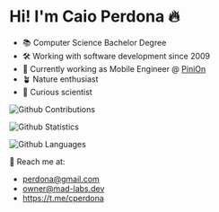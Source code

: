# Hi! I'm Caio Perdona :fire:

 - 📚 Computer Science Bachelor Degree
 - 🛠 Working with software development since 2009
 - 📲 Currently working as Mobile Engineer @ [PiniOn](https://pinion.app)
 - 🪴 Nature enthusiast
 - 🧪 Curious scientist

![Github Contributions](https://github-readme-streak-stats.herokuapp.com/?user=perdona&hide_border=true&theme=bear)

![Github Statistics](https://github-readme-stats.vercel.app/api/?username=perdona&count_private=true&show_icons=true&theme=bear)

![Github Languages](https://github-readme-stats.vercel.app/api/top-langs/?username=perdona&layout=compact&count_private=true&theme=tokyonight)


📨 Reach me at:
- perdona@gmail.com
- owner@mad-labs.dev
- https://t.me/cperdona


<!--
**perdona/perdona** is a ✨ _special_ ✨ repository because its `README.md` (this file) appears on your GitHub profile.

Here are some ideas to get you started:

- 🔭 I’m currently working on ...
- 🌱 I’m currently learning ...
- 👯 I’m looking to collaborate on ...
- 🤔 I’m looking for help with ...
- 💬 Ask me about ...
- 📫 How to reach me: ...
- 😄 Pronouns: ...
- ⚡ Fun fact: ...

-->
